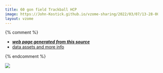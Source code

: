 ```yaml
---
title: 60 gon field Trackball HCP
image: https://John-Kostick.github.io/vzome-sharing/2022/03/07/13-28-00-60-gon field-Trackball-HCP/60-gon field-Trackball-HCP.png
layout: vzome
---
```


{% comment %}
 - [***web page generated from this source***][post]
 - [data assets and more info][github]

[post]: <https://John-Kostick.github.io/vzome-sharing/2022/03/07/60-gon field-Trackball-HCP-13-28-00.html>
[github]: <https://github.com/John-Kostick/vzome-sharing/tree/main/2022/03/07/13-28-00-60-gon field-Trackball-HCP/>
{% endcomment %}

<vzome-viewer style="width: 100%; height: 65vh;"
       src="https://John-Kostick.github.io/vzome-sharing/2022/03/07/13-28-00-60-gon field-Trackball-HCP/60-gon field-Trackball-HCP.vZome" >
  <img src="https://John-Kostick.github.io/vzome-sharing/2022/03/07/13-28-00-60-gon field-Trackball-HCP/60-gon field-Trackball-HCP.png" />
</vzome-viewer>